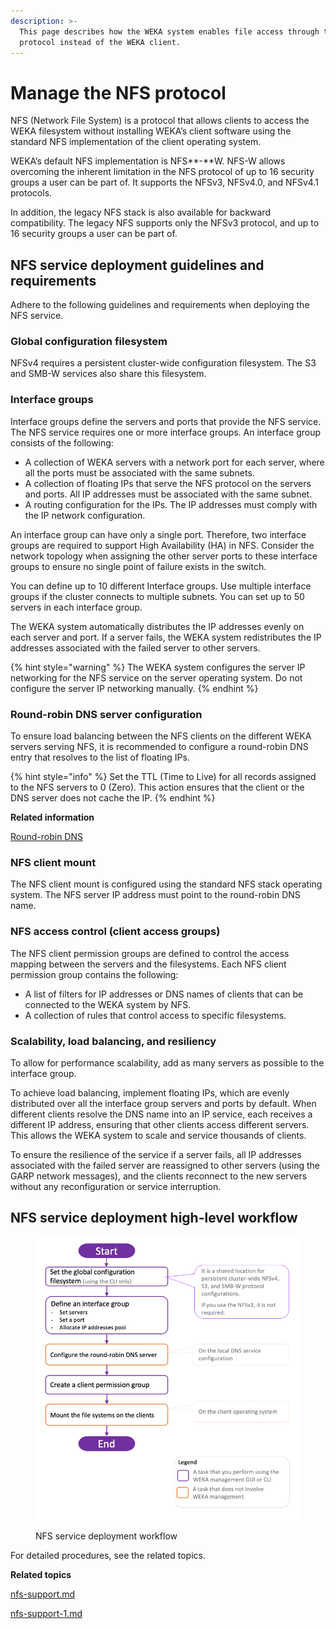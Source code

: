 ```yaml
---
description: >-
  This page describes how the WEKA system enables file access through the NFS
  protocol instead of the WEKA client.
---
```


# Manage the NFS protocol

NFS (Network File System) is a protocol that allows clients to access the WEKA filesystem without installing WEKA’s client software using the standard NFS implementation of the client operating system.

WEKA’s default NFS implementation is NFS**-**W. NFS-W allows overcoming the inherent limitation in the NFS protocol of up to 16 security groups a user can be part of. It supports the NFSv3, NFSv4.0, and NFSv4.1 protocols.&#x20;

In addition, the legacy NFS stack is also available for backward compatibility. The legacy NFS supports only the NFSv3 protocol, and up to 16 security groups a user can be part of.

## NFS service deployment guidelines and requirements

Adhere to the following guidelines and requirements when deploying the NFS service.

### **Global configuration filesystem**

NFSv4 requires a persistent cluster-wide configuration filesystem. The S3 and SMB-W services also share this filesystem.

### **Interface groups**

Interface groups define the servers and ports that provide the NFS service. The NFS service requires one or more interface groups. An interface group consists of the following:

* A collection of WEKA servers with a network port for each server, where all the ports must be associated with the same subnets.
* A collection of floating IPs that serve the NFS protocol on the servers and ports. All IP addresses must be associated with the same subnet.
* A routing configuration for the IPs. The IP addresses must comply with the IP network configuration.

An interface group can have only a single port. Therefore, two interface groups are required to support High Availability (HA) in NFS. Consider the network topology when assigning the other server ports to these interface groups to ensure no single point of failure exists in the switch.

You can define up to 10 different Interface groups. Use multiple interface groups if the cluster connects to multiple subnets. You can set up to 50 servers in each interface group.

The WEKA system automatically distributes the IP addresses evenly on each server and port. If a  server fails, the WEKA system redistributes the IP addresses associated with the failed server to other servers.

{% hint style="warning" %}
The WEKA system configures the server IP networking for the NFS service on the server operating system. Do not configure the server IP networking manually.
{% endhint %}

### Round-robin DNS server configuration

To ensure load balancing between the NFS clients on the different WEKA servers serving NFS, it is recommended to configure a round-robin DNS entry that resolves to the list of floating IPs.

{% hint style="info" %}
Set the TTL (Time to Live) for all records assigned to the NFS servers to 0 (Zero). This action ensures that the client or the DNS server does not cache the IP.
{% endhint %}

**Related information**

[Round-robin DNS](https://en.wikipedia.org/wiki/Round-robin\_DNS)

### NFS client mount&#x20;

The NFS client mount is configured using the standard NFS stack operating system. The NFS server IP address must point to the round-robin DNS name.

### NFS access control (client access groups)

The NFS client permission groups are defined to control the access mapping between the servers and the filesystems. Each NFS client permission group contains the following:

* A list of filters for IP addresses or DNS names of clients that can be connected to the WEKA system by NFS.
* A collection of rules that control access to specific filesystems.

### Scalability, load balancing, and resiliency&#x20;

To allow for performance scalability, add as many servers as possible to the interface group.

To achieve load balancing, implement floating IPs, which are evenly distributed over all the interface group servers and ports by default. When different clients resolve the DNS name into an IP service, each receives a different IP address, ensuring that other clients access different servers. This allows the WEKA system to scale and service thousands of clients.

To ensure the resilience of the service if a server fails, all IP addresses associated with the failed server are reassigned to other servers (using the GARP network messages), and the clients reconnect to the new servers without any reconfiguration or service interruption.

## NFS service deployment high-level workflow

<figure><img src="../../.gitbook/assets/NFS_deploy_workflow.png" alt=""><figcaption><p>NFS service deployment workflow</p></figcaption></figure>

For detailed procedures, see the related topics.



**Related topics**

[nfs-support.md](nfs-support.md "mention")

[nfs-support-1.md](nfs-support-1.md "mention")
